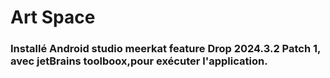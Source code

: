 # Art Space

###  Installé Android studio meerkat feature Drop 2024.3.2 Patch 1, avec jetBrains toolboox,pour exécuter l'application.
